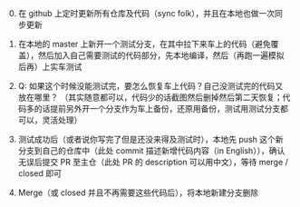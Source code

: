 0. 在 github 上定时更新所有仓库及代码（sync folk），并且在本地也做一次同步更新

1. 在本地的 master 上新开一个测试分支，在其中拉下来车上的代码（避免覆盖），然后加入自己需要测试的代码部分，先本地编译，然后（再跑一遍模拟后再）上实车测试

2. Q: 如果这个时候没能测试完，要怎么恢复车上代码？自己没测试完的代码又放在哪里？      （其实随意都可以，代码少的话截图然后删掉然后第二天恢复；代码多的话提前另外开一个分支作为车上备份，还原用备份，测试用测试分支都可以，灵活处理）

3. 测试成功后（或者说你写完了但是还没来得及测试时），本地先 push 这个新分支到自己的仓库中（此处 commit 描述新增代码内容（in English）），确认无误后提交 PR 至主仓（此处 PR 的 description 可以用中文），等待 merge / closed 即可

4. Merge（或 closed 并且不再需要这些代码后），将本地新建分支删除